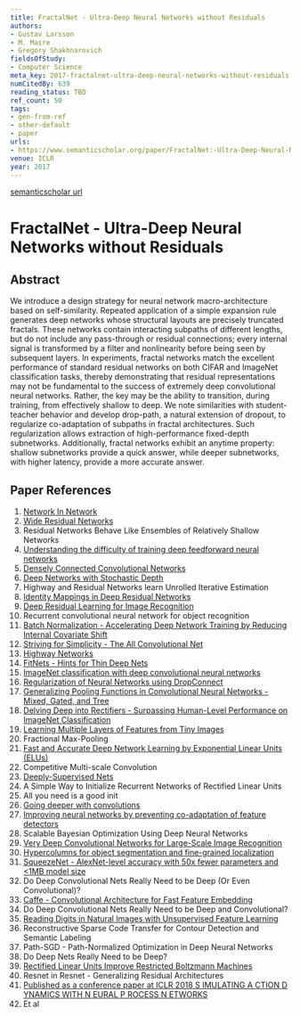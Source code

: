 ```yaml
---
title: FractalNet - Ultra-Deep Neural Networks without Residuals
authors:
- Gustav Larsson
- M. Maire
- Gregory Shakhnarovich
fieldsOfStudy:
- Computer Science
meta_key: 2017-fractalnet-ultra-deep-neural-networks-without-residuals
numCitedBy: 639
reading_status: TBD
ref_count: 50
tags:
- gen-from-ref
- other-default
- paper
urls:
- https://www.semanticscholar.org/paper/FractalNet:-Ultra-Deep-Neural-Networks-without-Larsson-Maire/d0156126edbfc524c8d108bdc0cf811cfe3129aa?sort=total-citations
venue: ICLR
year: 2017
---
```


[semanticscholar url](https://www.semanticscholar.org/paper/FractalNet:-Ultra-Deep-Neural-Networks-without-Larsson-Maire/d0156126edbfc524c8d108bdc0cf811cfe3129aa?sort=total-citations)

# FractalNet - Ultra-Deep Neural Networks without Residuals

## Abstract

We introduce a design strategy for neural network macro-architecture based on self-similarity. Repeated application of a simple expansion rule generates deep networks whose structural layouts are precisely truncated fractals. These networks contain interacting subpaths of different lengths, but do not include any pass-through or residual connections; every internal signal is transformed by a filter and nonlinearity before being seen by subsequent layers. In experiments, fractal networks match the excellent performance of standard residual networks on both CIFAR and ImageNet classification tasks, thereby demonstrating that residual representations may not be fundamental to the success of extremely deep convolutional neural networks. Rather, the key may be the ability to transition, during training, from effectively shallow to deep. We note similarities with student-teacher behavior and develop drop-path, a natural extension of dropout, to regularize co-adaptation of subpaths in fractal architectures. Such regularization allows extraction of high-performance fixed-depth subnetworks. Additionally, fractal networks exhibit an anytime property: shallow subnetworks provide a quick answer, while deeper subnetworks, with higher latency, provide a more accurate answer.

## Paper References

1. [Network In Network](2014-network-in-network.md)
2. [Wide Residual Networks](2016-wide-residual-networks.md)
3. Residual Networks Behave Like Ensembles of Relatively Shallow Networks
4. [Understanding the difficulty of training deep feedforward neural networks](2010-understanding-the-difficulty-of-training-deep-feedforward-neural-networks.md)
5. [Densely Connected Convolutional Networks](2017-densely-connected-convolutional-networks.md)
6. [Deep Networks with Stochastic Depth](2016-deep-networks-with-stochastic-depth.md)
7. Highway and Residual Networks learn Unrolled Iterative Estimation
8. [Identity Mappings in Deep Residual Networks](2016-identity-mappings-in-deep-residual-networks.md)
9. [Deep Residual Learning for Image Recognition](2016-deep-residual-learning-for-image-recognition.md)
10. Recurrent convolutional neural network for object recognition
11. [Batch Normalization - Accelerating Deep Network Training by Reducing Internal Covariate Shift](2015-batch-normalization-accelerating-deep-network-training-by-reducing-internal-covariate-shift.md)
12. [Striving for Simplicity - The All Convolutional Net](2015-striving-for-simplicity-the-all-convolutional-net.md)
13. [Highway Networks](2015-highway-networks.md)
14. [FitNets - Hints for Thin Deep Nets](2015-fitnets-hints-for-thin-deep-nets.md)
15. [ImageNet classification with deep convolutional neural networks](2012-imagenet-classification-with-deep-convolutional-neural-networks.md)
16. [Regularization of Neural Networks using DropConnect](2013-regularization-of-neural-networks-using-dropconnect.md)
17. [Generalizing Pooling Functions in Convolutional Neural Networks - Mixed, Gated, and Tree](2016-generalizing-pooling-functions-in-convolutional-neural-networks-mixed-gated-and-tree.md)
18. [Delving Deep into Rectifiers - Surpassing Human-Level Performance on ImageNet Classification](2015-delving-deep-into-rectifiers-surpassing-human-level-performance-on-imagenet-classification.md)
19. [Learning Multiple Layers of Features from Tiny Images](2009-learning-multiple-layers-of-features-from-tiny-images.md)
20. Fractional Max-Pooling
21. [Fast and Accurate Deep Network Learning by Exponential Linear Units (ELUs)](2016-fast-and-accurate-deep-network-learning-by-exponential-linear-units-elus.md)
22. Competitive Multi-scale Convolution
23. [Deeply-Supervised Nets](2015-deeply-supervised-nets.md)
24. A Simple Way to Initialize Recurrent Networks of Rectified Linear Units
25. All you need is a good init
26. [Going deeper with convolutions](2015-going-deeper-with-convolutions.md)
27. [Improving neural networks by preventing co-adaptation of feature detectors](2012-improving-neural-networks-by-preventing-co-adaptation-of-feature-detectors.md)
28. Scalable Bayesian Optimization Using Deep Neural Networks
29. [Very Deep Convolutional Networks for Large-Scale Image Recognition](2015-very-deep-convolutional-networks-for-large-scale-image-recognition.md)
30. [Hypercolumns for object segmentation and fine-grained localization](2015-hypercolumns-for-object-segmentation-and-fine-grained-localization.md)
31. [SqueezeNet - AlexNet-level accuracy with 50x fewer parameters and <1MB model size](2016-squeezenet-alexnet-level-accuracy-with-50x-fewer-parameters-and-1mb-model-size.md)
32. Do Deep Convolutional Nets Really Need to be Deep (Or Even Convolutional)?
33. [Caffe - Convolutional Architecture for Fast Feature Embedding](2014-caffe-convolutional-architecture-for-fast-feature-embedding.md)
34. Do Deep Convolutional Nets Really Need to be Deep and Convolutional?
35. [Reading Digits in Natural Images with Unsupervised Feature Learning](2011-reading-digits-in-natural-images-with-unsupervised-feature-learning.md)
36. Reconstructive Sparse Code Transfer for Contour Detection and Semantic Labeling
37. Path-SGD - Path-Normalized Optimization in Deep Neural Networks
38. Do Deep Nets Really Need to be Deep?
39. [Rectified Linear Units Improve Restricted Boltzmann Machines](2010-rectified-linear-units-improve-restricted-boltzmann-machines.md)
40. Resnet in Resnet - Generalizing Residual Architectures
41. [Published as a conference paper at ICLR 2018 S IMULATING A CTION D YNAMICS WITH N EURAL P ROCESS N ETWORKS](2018-published-as-a-conference-paper-at-iclr-2018-s-imulating-a-ction-d-ynamics-with-n-eural-p-rocess-n-etworks.md)
42. Et al
